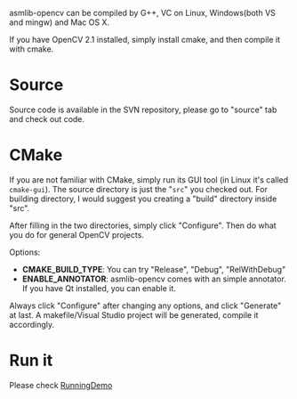 asmlib-opencv can be compiled by G++, VC on Linux, Windows(both VS and mingw) and Mac OS X.

If you have OpenCV 2.1 installed, simply install cmake, and then compile it with cmake.

# Source #
Source code is available in the SVN repository, please go to "source" tab and check out code.

# CMake #
If you are not familiar with CMake, simply run its GUI tool (in Linux it's called `cmake-gui`). The source directory is just the "`src`" you checked out. For building directory, I would suggest you creating a "build" directory inside "src".

After filling in the two directories, simply click "Configure". Then do what you do for general OpenCV projects.

Options:
  * **CMAKE\_BUILD\_TYPE**: You can try "Release", "Debug", "RelWithDebug"
  * **ENABLE\_ANNOTATOR**: asmlib-opencv comes with an simple annotator. If you have Qt installed, you can enable it.

Always click "Configure" after changing any options, and click "Generate" at last. A makefile/Visual Studio project will be generated, compile it accordingly.

# Run it #
Please check [RunningDemo](RunningDemo.md)